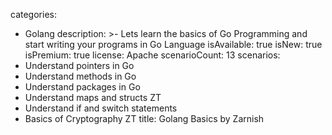 categories:
  - Golang
description: >-
  Lets learn the basics of Go Programming and start writing your programs in Go
  Language
isAvailable: true
isNew: true
isPremium: true
license: Apache
scenarioCount: 13
scenarios:
  - Understand pointers in Go
  - Understand methods in Go
  - Understand packages in Go
  - Understand maps and structs ZT
  - Understand if and switch statements
  - Basics of Cryptography ZT
title: Golang Basics by Zarnish
